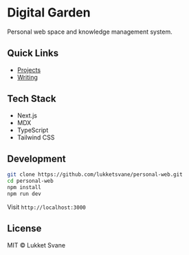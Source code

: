 # Digital Garden

Personal web space and knowledge management system.

## Quick Links

- [Projects](https://github.com/lukketsvane/personal-web/tree/main/iverfinne.no/content/projects)
- [Writing](https://github.com/lukketsvane/personal-web/tree/main/iverfinne.no/content/writing)

## Tech Stack

- Next.js
- MDX
- TypeScript
- Tailwind CSS

## Development

```bash
git clone https://github.com/lukketsvane/personal-web.git
cd personal-web
npm install
npm run dev
```

Visit `http://localhost:3000`

## License

MIT © Lukket Svane
